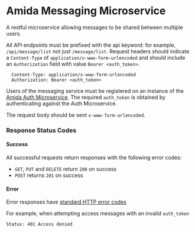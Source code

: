 # Amida Messaging Microservice

A restful microservice allowing messages to be shared between multiple users.

All API endpoints must be prefixed with the api keyword: for example,
`/api/message/list` not just `/message/list`. Request headers should indicate a  `Content-Type` of `application/x-www-form-urlencoded` and should include an `Authorization` field with value `Bearer <auth_token>`.

```
  Content-Type: application/x-www-form-urlencoded
  Authorization: Bearer <auth_token>
```

Users of the messaging service must be registered on an instance of the [Amida Auth Microservice](https://github.com/amida-tech/amida-auth-microservice). The required `auth_token` is obtained by authenticating against the Auth Microservice.

The request body should be sent `x-www-form-urlencoded`.

### Response Status Codes
#### Success
All successful requests return responses with the following error codes:
 - `GET`, `PUT` and `DELETE` return `200` on success
 - `POST` returns `201` on success

#### Error
Error responses have [standard HTTP error codes](http://www.restapitutorial.com/httpstatuscodes.html)

For example, when attempting access messages with an invalid `auth_token`

```http
Status: 401 Access denied
```
